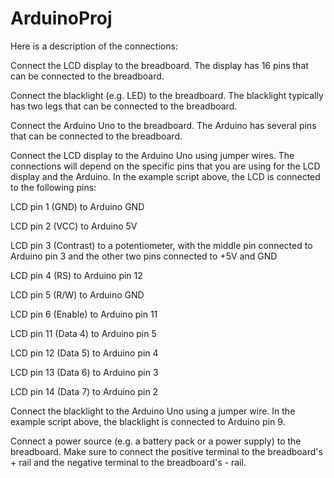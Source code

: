 # ArduinoProj

Here is a description of the connections:

Connect the LCD display to the breadboard. The display has 16 pins that can be connected to the breadboard.

Connect the blacklight (e.g. LED) to the breadboard. The blacklight typically has two legs that can be connected to the breadboard.

Connect the Arduino Uno to the breadboard. The Arduino has several pins that can be connected to the breadboard.

Connect the LCD display to the Arduino Uno using jumper wires. The connections will depend on the specific pins that you are using for the LCD display and the Arduino. In the example script above, the LCD is connected to the following pins:

LCD pin 1 (GND) to Arduino GND

LCD pin 2 (VCC) to Arduino 5V

LCD pin 3 (Contrast) to a potentiometer, with the middle pin connected to Arduino pin 3 and the other two pins connected to +5V and GND

LCD pin 4 (RS) to Arduino pin 12

LCD pin 5 (R/W) to Arduino GND

LCD pin 6 (Enable) to Arduino pin 11

LCD pin 11 (Data 4) to Arduino pin 5

LCD pin 12 (Data 5) to Arduino pin 4

LCD pin 13 (Data 6) to Arduino pin 3

LCD pin 14 (Data 7) to Arduino pin 2

Connect the blacklight to the Arduino Uno using a jumper wire. In the example script above, the blacklight is connected to Arduino pin 9.

Connect a power source (e.g. a battery pack or a power supply) to the breadboard. Make sure to connect the positive terminal to the breadboard's + rail and the negative terminal to the breadboard's - rail.
